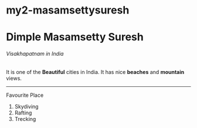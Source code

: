 # my2-masamsettysuresh
# Dimple Masamsetty Suresh
###### Visakhapatnam in India
It is one of the **Beautiful** cities in India. It has nice **beaches** and **mountain** views.
***
Favourite Place
1. Skydiving
2. Rafting
3. Trecking



